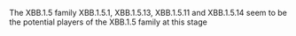 The XBB.1.5 family XBB.1.5.1, XBB.1.5.13, XBB.1.5.11 and XBB.1.5.14 seem to be the potential players of the XBB.1.5 family at this stage

